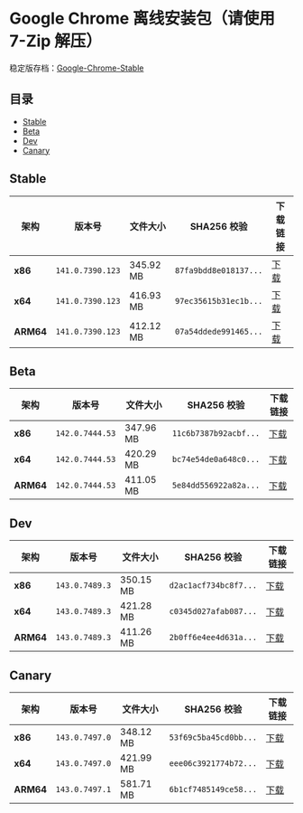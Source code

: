 # Google Chrome 离线安装包（请使用 7-Zip 解压）
稳定版存档：[Google-Chrome-Stable](https://github.com/wuyangdaily/chrome_installer/releases)

## 目录

- [Stable](#stable)
- [Beta](#beta)
- [Dev](#dev)
- [Canary](#canary)

## Stable

| 架构 | 版本号 | 文件大小 | SHA256 校验 | 下载链接 |
|------|--------|----------|-------------|----------|
| **x86** | `141.0.7390.123` | 345.92 MB | `87fa9bdd8e018137...` | [下载](https://dl.google.com/release2/chrome/acopmdg6vfozrcmx5634d4wvicra_141.0.7390.123/141.0.7390.123_chrome_installer_uncompressed.exe) |
| **x64** | `141.0.7390.123` | 416.93 MB | `97ec35615b31ec1b...` | [下载](https://dl.google.com/release2/chrome/adjsb3iilfaqd6frclcpo67wthmq_141.0.7390.123/141.0.7390.123_chrome_installer_uncompressed.exe) |
| **ARM64** | `141.0.7390.123` | 412.12 MB | `07a54ddede991465...` | [下载](https://dl.google.com/release2/chrome/adaapdxca5nxq4zi4iivl2kzba3q_141.0.7390.123/141.0.7390.123_chrome_installer_uncompressed.exe) |

## Beta

| 架构 | 版本号 | 文件大小 | SHA256 校验 | 下载链接 |
|------|--------|----------|-------------|----------|
| **x86** | `142.0.7444.53` | 347.96 MB | `11c6b7387b92acbf...` | [下载](https://dl.google.com/release2/chrome/ad7dbspr64to7fitt5je6ij3j5da_142.0.7444.53/142.0.7444.53_chrome_installer_uncompressed.exe) |
| **x64** | `142.0.7444.53` | 420.29 MB | `bc74e54de0a648c0...` | [下载](https://dl.google.com/release2/chrome/j55mio777yeks7mgidrn7tndoe_142.0.7444.53/142.0.7444.53_chrome_installer_uncompressed.exe) |
| **ARM64** | `142.0.7444.53` | 411.05 MB | `5e84dd556922a82a...` | [下载](https://dl.google.com/release2/chrome/adedhhtzr4biqqh4toonaou3cgea_142.0.7444.53/142.0.7444.53_chrome_installer_uncompressed.exe) |

## Dev

| 架构 | 版本号 | 文件大小 | SHA256 校验 | 下载链接 |
|------|--------|----------|-------------|----------|
| **x86** | `143.0.7489.3` | 350.15 MB | `d2ac1acf734bc8f7...` | [下载](https://dl.google.com/release2/chrome/ac5hk6ieadvgphtqck7ygiavgx4a_143.0.7489.3/143.0.7489.3_chrome_installer_uncompressed.exe) |
| **x64** | `143.0.7489.3` | 421.28 MB | `c0345d027afab087...` | [下载](https://dl.google.com/release2/chrome/oplmb3fhim7dd2dpoekwlg7xgu_143.0.7489.3/143.0.7489.3_chrome_installer_uncompressed.exe) |
| **ARM64** | `143.0.7489.3` | 411.26 MB | `2b0ff6e4ee4d631a...` | [下载](https://dl.google.com/release2/chrome/ada33tzqip6pvid6p6gxbj2w6qqa_143.0.7489.3/143.0.7489.3_chrome_installer_uncompressed.exe) |

## Canary

| 架构 | 版本号 | 文件大小 | SHA256 校验 | 下载链接 |
|------|--------|----------|-------------|----------|
| **x86** | `143.0.7497.0` | 348.12 MB | `53f69c5ba45cd0bb...` | [下载](https://dl.google.com/release2/chrome/ac2mpt7dhng6j57u7ka36g523dza_143.0.7497.0/143.0.7497.0_chrome_installer_uncompressed.exe) |
| **x64** | `143.0.7497.0` | 421.99 MB | `eee06c3921774b72...` | [下载](https://dl.google.com/release2/chrome/adxae2asejyntx4lau2o6tduy6ha_143.0.7497.0/143.0.7497.0_chrome_installer_uncompressed.exe) |
| **ARM64** | `143.0.7497.1` | 581.71 MB | `6b1cf7485149ce58...` | [下载](https://dl.google.com/release2/chrome/d4cfkzg3m6zjfi7o2kuwfkjosq_143.0.7497.1/143.0.7497.1_chrome_installer_uncompressed.exe) |


